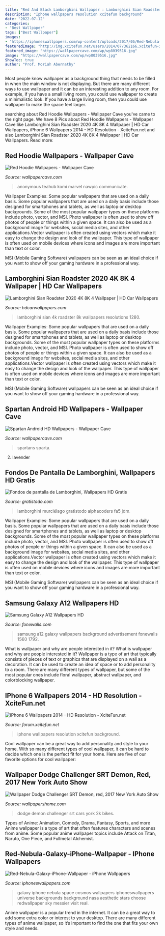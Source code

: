 ```yaml
---
title: "Red And Black Lamborghini Wallpaper : Lamborghini Sian Roadster 2020 4k 8k 4 Wallpaper"
description: "Iphone wallpapers resolution xcitefun background"
date: "2022-07-12"
categories:
- "Best Wallpaper"
tags: ["Best Wallpaper"]
images:
- "https://iphoneswallpapers.com/wp-content/uploads/2017/05/Red-Nebula-Galaxy-iPhone-Wallpaper-iphoneswallpapers_com.jpg"
featuredImage: "http://img.xcitefun.net/users/2014/07/362166,xcitefun-iphone-6-wallpaper-9.jpg"
featured_image: "https://wallpapercave.com/wp/wp8039516.jpg"
image: "https://wallpapercave.com/wp/wp8039516.jpg"
ShowToc: true
author: "Prof. Moriah Abernathy"
---
```



Most people know wallpaper as a background thing that needs to be filled in when the main window is not displaying. But there are many different ways to use wallpaper and it can be an interesting addition to any room. For example, if you have a small living room, you could use wallpaper to create a minimalistic look. If you have a large living room, then you could use wallpaper to make the space feel larger.

	

		
searching about Red Hoodie Wallpapers - Wallpaper Cave you've came to the right page. We have 8 Pics about Red Hoodie Wallpapers - Wallpaper Cave like Lamborghini Sian Roadster 2020 4K 8K 4 Wallpaper | HD Car Wallpapers, iPhone 6 Wallpapers 2014 - HD Resolution - XciteFun.net and also Lamborghini Sian Roadster 2020 4K 8K 4 Wallpaper | HD Car Wallpapers. Read more:
		
    
## Red Hoodie Wallpapers - Wallpaper Cave

<img loading=lazy src="https://wallpapercave.com/wp/wp7512357.jpg" onerror="this.onerror=null;this.src='https://tse3.mm.bing.net/th?id=OIP.Bh7bYUeNvZuR9wt-QU1kNQHaNK&amp;pid=15.1';" alt="Red Hoodie Wallpapers - Wallpaper Cave">

_Source: wallpapercave.com_

>anonymous teahub komi marvel nawpic communicate. 

	

Wallpaper Examples: Some popular wallpapers that are used on a daily basis.
Some popular wallpapers that are used on a daily basis include those designed for smartphones and tablets, as well as laptop or desktop backgrounds. Some of the most popular wallpaper types on these platforms include photo, vector, and MSI. 
Photo wallpaper is often used to show off photos of people or things within a given space. It can also be used as a background image for websites, social media sites, and other applications.Vector wallpaper is often created using vectors which make it easy to change the design and look of the wallpaper. This type of wallpaper is often used on mobile devices where icons and images are more important than text or color. 

MSI (Mobile Gaming Software) wallpapers can be seen as an ideal choice if you want to show off your gaming hardware in a professional way.

    
## Lamborghini Sian Roadster 2020 4K 8K 4 Wallpaper | HD Car Wallpapers

<img loading=lazy src="https://www.hdcarwallpapers.com/download/lamborghini_sian_roadster_2020_4k_8k_4-1280x720.jpg" onerror="this.onerror=null;this.src='https://tse1.mm.bing.net/th?id=OIP.srSnj-_xVQdHpPxHyiWLBAHaEK&amp;pid=15.1';" alt="Lamborghini Sian Roadster 2020 4K 8K 4 Wallpaper | HD Car Wallpapers">

_Source: hdcarwallpapers.com_

>lamborghini sian 4k roadster 8k wallpapers resolutions 1280. 

	

Wallpaper Examples: Some popular wallpapers that are used on a daily basis.
Some popular wallpapers that are used on a daily basis include those designed for smartphones and tablets, as well as laptop or desktop backgrounds. Some of the most popular wallpaper types on these platforms include photo, vector, and MSI. 
Photo wallpaper is often used to show off photos of people or things within a given space. It can also be used as a background image for websites, social media sites, and other applications.Vector wallpaper is often created using vectors which make it easy to change the design and look of the wallpaper. This type of wallpaper is often used on mobile devices where icons and images are more important than text or color. 

MSI (Mobile Gaming Software) wallpapers can be seen as an ideal choice if you want to show off your gaming hardware in a professional way.

    
## Spartan Android HD Wallpapers - Wallpaper Cave

<img loading=lazy src="https://wallpapercave.com/wp/wp8039516.jpg" onerror="this.onerror=null;this.src='https://tse1.mm.bing.net/th?id=OIP.F_t7Fp5wsKiRym57jbMIagHaL2&amp;pid=15.1';" alt="Spartan Android HD Wallpapers - Wallpaper Cave">

_Source: wallpapercave.com_

>spartans sparta. 

	

2. lavender 

    
## Fondos De Pantalla De Lamborghini, Wallpapers HD Gratis

<img loading=lazy src="https://www.gratistodo.com/wp-content/uploads/2017/01/Lamborghini-Wallpapers-1920x1080p-4.jpg" onerror="this.onerror=null;this.src='https://tse1.mm.bing.net/th?id=OIP.QH0IqXE0zflDhz5Ki1NUewHaEo&amp;pid=15.1';" alt="Fondos de pantalla de Lamborghini, Wallpapers HD Gratis">

_Source: gratistodo.com_

>lamborghini murciélago gratistodo alphacoders fa5 jdm. 

	

Wallpaper Examples: Some popular wallpapers that are used on a daily basis.
Some popular wallpapers that are used on a daily basis include those designed for smartphones and tablets, as well as laptop or desktop backgrounds. Some of the most popular wallpaper types on these platforms include photo, vector, and MSI. 
Photo wallpaper is often used to show off photos of people or things within a given space. It can also be used as a background image for websites, social media sites, and other applications.Vector wallpaper is often created using vectors which make it easy to change the design and look of the wallpaper. This type of wallpaper is often used on mobile devices where icons and images are more important than text or color. 

MSI (Mobile Gaming Software) wallpapers can be seen as an ideal choice if you want to show off your gaming hardware in a professional way.

    
## Samsung Galaxy A12 Wallpapers HD

<img loading=lazy src="https://www.fonewalls.com/wp-content/uploads/2020/04/720x1560-Wallpaper-HD-231-300x585.jpg" onerror="this.onerror=null;this.src='https://tse2.mm.bing.net/th?id=OIP.mNwsNp5TxzeFizQxE6apUQAAAA&amp;pid=15.1';" alt="Samsung Galaxy A12 Wallpapers HD">

_Source: fonewalls.com_

>samsung a12 galaxy wallpapers background advertisement fonewalls 1560 1792. 

	

What is wallpaper and why are people interested in it?
What is wallpaper and why are people interested in it?
Wallpaper is a type of art that typically consists of pieces of text or graphics that are displayed on a wall as a decoration. It can be used to create an idea of space or to add personality to a room. There are many different types of wallpaper, but some of the most popular ones include floral wallpaper, abstract wallpaper, and colorblocking wallpaper.

    
## IPhone 6 Wallpapers 2014 - HD Resolution - XciteFun.net

<img loading=lazy src="http://img.xcitefun.net/users/2014/07/362166,xcitefun-iphone-6-wallpaper-9.jpg" onerror="this.onerror=null;this.src='https://tse2.mm.bing.net/th?id=OIP.kz2Ur7ys8KKqJirIJuLYTgHaNJ&amp;pid=15.1';" alt="iPhone 6 Wallpapers 2014 - HD Resolution - XciteFun.net">

_Source: forum.xcitefun.net_

>iphone wallpapers resolution xcitefun background. 

	

Cool wallpaper can be a great way to add personality and style to your home. With so many different types of cool wallpaper, it can be hard to decide which one is the perfect fit for your home. Here are five of our favorite options for cool wallpaper: 

    
## Wallpaper Dodge Challenger SRT Demon, Red, 2017 New York Auto Show

<img loading=lazy src="https://wallpapershome.com/images/wallpapers/dodge-challenger-srt-demon-2560x1440-red-2017-new-york-auto-show-13359.jpg" onerror="this.onerror=null;this.src='https://tse3.mm.bing.net/th?id=OIP.qjWXbwghg0KZ4l16sfA7VQHaEK&amp;pid=15.1';" alt="Wallpaper Dodge Challenger SRT Demon, red, 2017 New York Auto Show">

_Source: wallpapershome.com_

>dodge demon challenger srt cars york 2k bikes. 

	

Types of Anime: Animation, Comedy, Drama, Fantasy, Sports, and more
Anime wallpaper is a type of art that often features characters and scenes from anime. Some popular anime wallpaper topics include Attack on Titan, Naruto, One Piece, and Fullmetal Alchemist.

    
## Red-Nebula-Galaxy-iPhone-Wallpaper - IPhone Wallpapers

<img loading=lazy src="https://iphoneswallpapers.com/wp-content/uploads/2017/05/Red-Nebula-Galaxy-iPhone-Wallpaper-iphoneswallpapers_com.jpg" onerror="this.onerror=null;this.src='https://tse4.mm.bing.net/th?id=OIP.iPY_XsmRYcrsXNqo9lCbswHaNK&amp;pid=15.1';" alt="Red-Nebula-Galaxy-iPhone-Wallpaper - iPhone Wallpapers">

_Source: iphoneswallpapers.com_

>galaxy iphone nebula space cosmos wallpapers iphoneswallpapers universe backgrounds background nasa aesthetic stars choose redwallpaper sky messier visit real. 

	

Anime wallpaper is a popular trend in the internet. It can be a great way to add some extra color or interest to your desktop. There are many different types of anime wallpaper, so it’s important to find the one that fits your own style and needs.

